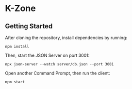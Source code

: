 # K-Zone

## Getting Started

After cloning the repository, install dependencies by running:

```
npm install
```

Then, start the JSON Server on port 3001:
```
npx json-server --watch server/db.json --port 3001
```

Open another Command Prompt, then run the client:
```
npm start
```
